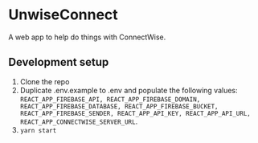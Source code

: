 # UnwiseConnect

A web app to help do things with ConnectWise.

## Development setup

1. Clone the repo
2. Duplicate .env.example to .env and populate the following values: `REACT_APP_FIREBASE_API, REACT_APP_FIREBASE_DOMAIN, REACT_APP_FIREBASE_DATABASE, REACT_APP_FIREBASE_BUCKET, REACT_APP_FIREBASE_SENDER, REACT_APP_API_KEY, REACT_APP_API_URL, REACT_APP_CONNECTWISE_SERVER_URL`.
3. `yarn start`